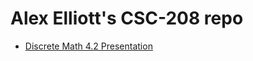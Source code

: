 # Alex Elliott's CSC-208 repo

- [Discrete Math 4.2 Presentation](https://github.com/aelliott26/csc208/blob/main/ch4/4.2_pres.md)

